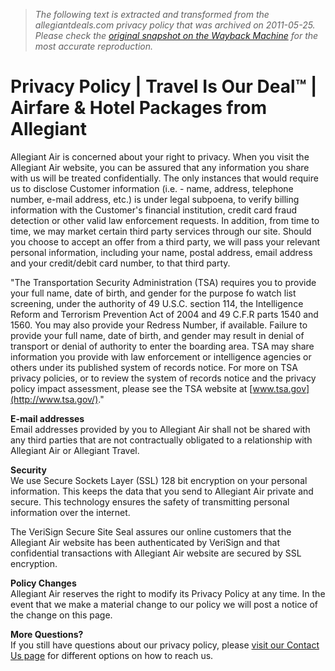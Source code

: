 > *The following text is extracted and transformed from the allegiantdeals.com privacy policy that was archived on 2011-05-25. Please check the [original snapshot on the Wayback Machine](https://web.archive.org/web/20110525230544id_/http%3A//www.allegiantair.com/aaPrivacyPolicy.php) for the most accurate reproduction.*

# Privacy Policy | Travel Is Our Deal™ | Airfare & Hotel Packages from Allegiant

Allegiant Air is concerned about your right to privacy. When you visit the Allegiant Air website, you can be assured that any information you share with us will be treated confidentially. The only instances that would require us to disclose Customer information (i.e. - name, address, telephone number, e-mail address, etc.) is under legal subpoena, to verify billing information with the Customer's financial institution, credit card fraud detection or other valid law enforcement requests. In addition, from time to time, we may market certain third party services through our site. Should you choose to accept an offer from a third party, we will pass your relevant personal information, including your name, postal address, email address and your credit/debit card number, to that third party.

"The Transportation Security Administration (TSA) requires you to provide your full name, date of birth, and gender for the purpose fo watch list screening, under the authority of 49 U.S.C. section 114, the Intelligence Reform and Terrorism Prevention Act of 2004 and 49 C.F.R parts 1540 and 1560. You may also provide your Redress Number, if available. Failure to provide your full name, date of birth, and gender may result in denial of transport or denial of authority to enter the boarding area. TSA may share information you provide with law enforcement or intelligence agencies or others under its published system of records notice. For more on TSA privacy policies, or to review the system of records notice and the privacy policy impact assessment, please see the TSA website at [www.tsa.gov](http://www.tsa.gov/)."

**E-mail addresses**  
Email addresses provided by you to Allegiant Air shall not be shared with any third parties that are not contractually obligated to a relationship with Allegiant Air or Allegiant Travel.

**Security**  
We use Secure Sockets Layer (SSL) 128 bit encryption on your personal information. This keeps the data that you send to Allegiant Air private and secure. This technology ensures the safety of transmitting personal information over the internet.

The VeriSign Secure Site Seal assures our online customers that the Allegiant Air website has been authenticated by VeriSign and that confidential transactions with Allegiant Air website are secured by SSL encryption.

**Policy Changes**  
Allegiant Air reserves the right to modify its Privacy Policy at any time. In the event that we make a material change to our policy we will post a notice of the change on this page.

**More Questions?**  
If you still have questions about our privacy policy, please [visit our Contact Us page](https://web.archive.org/aaContactUs.php) for different options on how to reach us.
